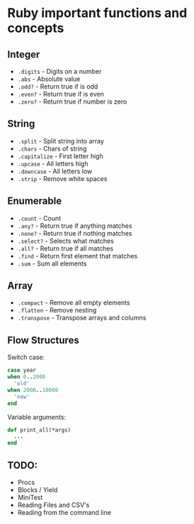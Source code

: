 # Ruby important functions and concepts

## Integer

- `.digits` - Digits on a number
- `.abs` - Absolute value
- `.odd?` - Return true if is odd
- `.even?` - Return true if is even
- `.zero?` - Return true if number is zero

## String

- `.split` - Split string into array
- `.chars` - Chars of string
- `.capitalize` - First letter high
- `.upcase` - All letters high
- `.downcase` - All letters low
- `.strip` - Remove white spaces

## Enumerable

- `.count` - Count
- `.any?` - Return true if anything matches
- `.none?` - Return true if nothing matches
- `.select?` - Selects what matches
- `.all?` - Return true if all matches
- `.find` - Return first element that matches
- `.sum` - Sum all elements

## Array

- `.compact` - Remove all empty elements
- `.flatten` - Remove nesting
- `.transpose` - Transpose arrays and columns

## Flow Structures

Switch case:
```ruby
case year
when 0..2000
  'old'
when 2000..10000
  'new'
end
```

Variable arguments:
```ruby
def print_all(*args)
  ...
end
```

## TODO:

- Procs
- Blocks / Yield
- MiniTest
- Reading Files and CSV's
- Reading from the command line
